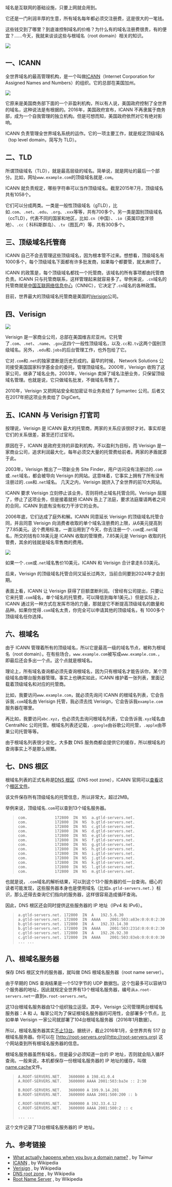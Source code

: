 域名是互联网的基础设施，只要上网就会用到。

它还是一门利润丰厚的生意，所有域名每年都必须交注册费，这是很大的一笔钱。

这些钱交到了哪里？到底谁控制域名的价格？为什么有的域名注册费很贵，有的便宜？......今天，我就来谈谈这些与根域名（root domain）相关的知识。

![](http://www.ruanyifeng.com/blogimg/asset/2018/bg2018050901.jpg)

## 一、ICANN

全世界域名的最高管理机构，是一个叫做[ICANN](https://www.icann.org/)（Internet Corporation for Assigned Names and Numbers）的组织。它的总部在美国加州。

![](http://www.ruanyifeng.com/blogimg/asset/2018/bg2018050902.jpg)

它原来是美国商务部下面的一个非盈利机构，所以有人说，美国政府控制了全世界的域名，这种说法是有根据的。2016年，美国政府宣布，ICANN 不再隶属于商务部，成为一个自我管理的独立机构。但是可想而知，美国政府依然对它有绝对影响。

ICANN 负责管理全世界域名系统的运作。它的一项主要工作，就是规定顶级域名（top level domain，简写为 TLD）。

## 二、TLD

所谓顶级域名（TLD），就是最高层级的域名。简单说，就是网址的最后一个部分。比如，网址`www.example.com`的顶级域名就是`.com`。

ICANN 就负责规定，哪些字符串可以当作顶级域名。截至2015年7月，顶级域名共有1058个。

它们可以分成两类。一类是一般性顶级域名（gTLD），比如`.com`、`.net`、`.edu`、`.org`、`.xxx`等等，共有700多个。另一类是国别顶级域名（ccTLD），代表不同的国家和地区，比如`.cn`（中国）、`.io`（英属印度洋领地）、`.cc`（ 科科斯群岛）、`.tv`（图瓦卢）等，共有300多个。

## 三、顶级域名托管商

ICANN 自己不会去管理这些顶级域名，因为根本管不过来。想想看，顶级域名有1000多个，每个顶级域名下面都有许多批发商，如果每个都要管，就太麻烦了。

ICANN 的政策是，每个顶级域名都找一个托管商，该域名的所有事项都由托管商负责。ICANN 只与托管商联系，这样管理起来就容易多了。举例来说，`.cn`域名的托管商就是[中国互联网络信息中心](http://www.cnnic.net.cn/)（CNNIC），它决定了`.cn`域名的各种政策。

目前，世界最大的顶级域名托管商是美国的[Verisign](https://www.verisign.com/)公司。

## 四、Verisign

![](http://www.ruanyifeng.com/blogimg/asset/2018/bg2018050903.jpg)

Verisign 是一家商业公司，总部在美国维吉尼亚州。它托管了`.com`、`.net`、`.name`、`.gov`这四个一般性顶级域名，以及`.cc`和`.tv`这两个国别顶级域名。另外，`.edu`和`.jobs`的后台管理工作，也外包给了它。

它对`.com`和`.net`的独家垄断是历史形成的。最早的时候， Network Solutions 公司接受美国国家科学基金会的委托，管理顶级域名。2000年，Verisign 收购了这家公司，继承了域名业务。2003年，Verisign 卖掉了域名注册业务，只保留顶级域名管理。也就是说，它只做域名批发，不做域名零售了。

2010年，Verisign 又把网站安全和加密证书业务卖给了 Symantec 公司。后者又在2017年把这项业务卖给了 DigiCert。

## 五、ICANN 与 Verisign 打官司

按理说，Verisign 是 ICANN 最大的托管商，两家的关系应该很好才对。事实却是它们的关系很差，甚至还打过官司。

原因在于，ICANN 是政府支持的非盈利机构，不以盈利为目标，而 Verisign 是一家商业公司，追求利润最大化，每年必须交大量的托管费给前者。两家的矛盾就源于此。

2003年，Verisign 推出了一项新业务 Site Finder，用户访问没有注册过的`.com`或`.net`域名，都会被导向 Verisign 的网站。这意味着，它事实上拥有了所有没有注册过的`.com`和`.net`域名。 几天之内，Verisign 就挤入了全世界的前10大网站。

ICANN 要求 Verisign 立刻停止该业务，否则将终止域名托管合同。Verisign 屈服了，停止了这项业务，但是接着就把 ICANN 告上了法庭，要求法庭厘请两者之间的合同，ICANN 到底有没有权力干涉它的业务。

2006年底，它们达成了庭外和解。ICANN 同意延长 Verisign 的顶级域名托管合同，并且同意 Verisign 向消费者收取的单个域名注册费的上限，从6美元提高到了7.85美元。这个费用标准，一直沿用到了今天，你去注册一个`.com`或`.net`域名，所交的钱有0.18美元是 ICANN 收取的管理费，7.85美元是 Verisign 收取的托管费，其余的钱就是域名零售商的费用。

![](http://www.ruanyifeng.com/blogimg/asset/2018/bg2018050904.png)

如果一个`.com`或`.net`域名售价10美元，ICANN 和 Verisign 合计拿走8.03美元。

后来，Verisign 的顶级域名托管合同又延长过两次，当前合同要到2024年才会到期。

表面上看，ICANN 让 Verisign 获得了巨额垄断利润。（曾经有公司提出，只要让它来托管`.com`域名，单个域名的托管费，可以降低到每年1美元。）但是实际上，ICANN 通过另一种方式在发挥市场的力量，那就是它不断提高顶级域名的数量和品种。如果你觉得`.com`域名太贵，你完全可以申请其他的顶级域名，有 1000多个顶级域名任你选择。

## 六、根域名

由于 ICANN 管理着所有的顶级域名，所以它是最高一级的域名节点，被称为根域名（root domain）。在有些场合，`www.example.com`被写成`www.example.com.`，即最后还会多出一个点。这个点就是根域名。

理论上，所有域名查询都必须先查询根域名，因为只有根域名才能告诉你，某个顶级域名由哪台服务器管理。事实上也确实如此，ICANN 维护着一张列表，里面记载着顶级域名和对应的托管商。

比如，我要访问`www.example.com`，就必须先询问 ICANN 的根域名列表，它会告诉我`.com`域名由 Verisign 托管，我必须去找 Verisign，它会告诉我`example.com`服务器在哪里。

再比如，我要访问`abc.xyz`，也必须先去询问根域名列表，它会告诉我`.xyz`域名由 CentralNic 公司托管。根域名列表还记载，`.google`由谷歌公司托管，`.apple`由苹果公司托管等等。

由于根域名列表很少变化，大多数 DNS 服务商都会提供它的缓存，所以根域名的查询事实上不是那么频繁。

## 七、DNS 根区

根域名列表的正式名称是[DNS 根区](https://en.wikipedia.org/wiki/DNS_root_zone)（DNS root zone），ICANN 官网可以[查看](https://www.iana.org/domains/root/files)这个[根区文件](https://www.internic.net/domain/root.zone)。

该文件保存所有顶级域名的托管信息，所以非常大，超过2MB。

举例来说，顶级域名`.com`可以查到13个域名服务器。

> ```
> com.            172800  IN  NS  a.gtld-servers.net.
> com.            172800  IN  NS  b.gtld-servers.net.
> com.            172800  IN  NS  c.gtld-servers.net.
> com.            172800  IN  NS  d.gtld-servers.net.
> com.            172800  IN  NS  e.gtld-servers.net.
> com.            172800  IN  NS  f.gtld-servers.net.
> com.            172800  IN  NS  g.gtld-servers.net.
> com.            172800  IN  NS  h.gtld-servers.net.
> com.            172800  IN  NS  i.gtld-servers.net.
> com.            172800  IN  NS  j.gtld-servers.net.
> com.            172800  IN  NS  k.gtld-servers.net.
> com.            172800  IN  NS  l.gtld-servers.net.
> com.            172800  IN  NS  m.gtld-servers.net.
> ```

也就是说，`.com`域名的解析结果，可以到这个13个服务器的任一台查询。细心的读者可能发现，这些服务器本身也是使用域名（比如`a.gtld-servers.net.`）标识，那么还得去查询它们指向的服务器，这样很容易造成循环查询。

因此，DNS 根区还会同时提供这些服务器的 IP 地址（IPv4 和 IPv6）。

> ```
> a.gtld-servers.net. 172800  IN  A   192.5.6.30
> a.gtld-servers.net. 172800  IN  AAAA    2001:503:a83e:0:0:0:2:30
> b.gtld-servers.net. 172800  IN  A   192.33.14.30
> b.gtld-servers.net. 172800  IN  AAAA    2001:503:231d:0:0:0:2:30
> c.gtld-servers.net. 172800  IN  A   192.26.92.30
> c.gtld-servers.net. 172800  IN  AAAA    2001:503:83eb:0:0:0:0:30
> ... ...
> ```

## 八、根域名服务器

保存 DNS 根区文件的服务器，就叫做 DNS 根域名服务器（root name server）。

由于早期的 DNS 查询结果是一个512字节的 UDP 数据包。这个包最多可以容纳13个服务器的地址，因此就规定全世界有13个根域名服务器，编号从`a.root-servers.net`一直到`m.root-servers.net`。

这13台根域名服务器由12个组织独立运营。其中，Verisign 公司管理两台根域名服务器：A 和 J。每家公司为了保证根域名服务器的可用性，会部署多个节点，比如单单 Verisign 一家公司就部署了104台根域名服务器（2016年1月数据）。

所以，根域名服务器其实[不止13台](https://www.icann.org/news/blog/there-are-not-13-root-servers)。据统计，截止2016年1月，全世界共有 517 台根域名服务器。你可以在 [http://root-servers.org](http://root-servers.org) 这个网站查到所有根域名服务器的信息。

根域名服务器虽然有域名，但是最少必须知道一台的 IP 地址，否则就会陷入循环查询。一般来说，本机都保存一份根域名服务器的 IP 地址的缓存，叫做[name.cache](https://www.internic.net/zones/named.cache)文件。

> ```
> A.ROOT-SERVERS.NET.   3600000 A 198.41.0.4
> A.ROOT-SERVERS.NET.   3600000 AAAA 2001:503:ba3e :: 2:30
>
> B.ROOT-SERVERS.NET.   3600000 A 199.9.14.201
> B.ROOT-SERVERS.NET.   3600000 AAAA 2001:500:200 :: b
>
> C.ROOT-SERVERS.NET.   3600000 A 192.33.4.12
> C.ROOT-SERVERS.NET.   3600000 AAAA 2001:500:2 :: c
>
> ... ...
> ```

这个文件记录了13台根域名服务器的 IP 地址。

## 九、参考链接

* [What actually happens when you buy a domain name?](https://taimur.me/domain-names/)
  , by Taimur
* [ICANN](https://en.wikipedia.org/wiki/ICANN)
  , by Wikipedia
* [Verisign](https://en.wikipedia.org/wiki/Verisign)
  , by Wikipedia
* [DNS root zone](https://en.wikipedia.org/wiki/Root_name_server)
  , by Wikipedia
* [Root Name Server](https://en.wikipedia.org/wiki/Root_name_server)
  , by Wikipedia



